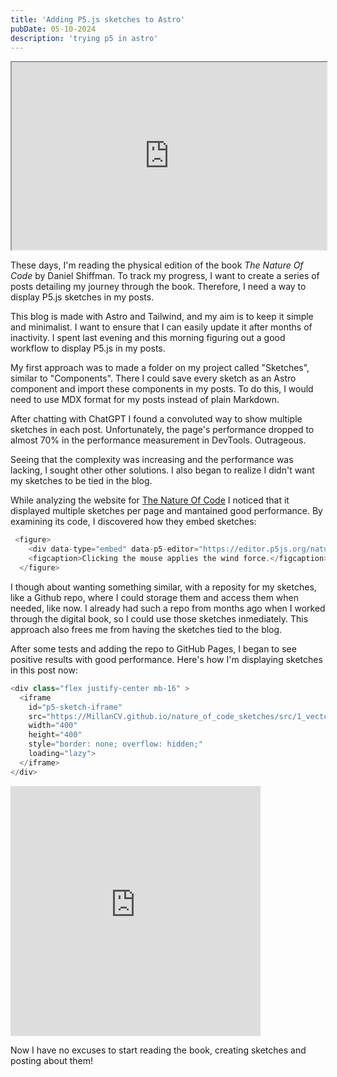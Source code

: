 ```yaml
---
title: 'Adding P5.js sketches to Astro'
pubDate: 05-10-2024
description: 'trying p5 in astro'
---
```

<div class="flex justify-center mb-12" >
  <iframe 
    id="p5-sketch-iframe"
    src="https://MillanCV.github.io/nature_of_code_sketches/src/3_oscillation/exercises/1_rotate_baton/index.html"
    width="100%" 
    height="300"
    loading="lazy">
  </iframe>
</div>

These days, I'm reading the physical edition of the book *The Nature Of Code* by Daniel Shiffman. To track my progress, I want to create a series of posts detailing my journey through the book. Therefore, I need a way to display P5.js sketches in my posts.

This blog is made with Astro and Tailwind, and my aim is to keep it simple and minimalist. I want to ensure that
I can easily update it after months of inactivity. I spent last evening and this morning figuring out a good workflow to display P5.js in my posts.

My first approach was to made a folder on my project called "Sketches", similar to "Components". There I could save every sketch as an Astro component and import these components in my posts. To do this, I would need to use MDX format for my posts instead of plain Markdown.

After chatting with ChatGPT I found a convoluted way to show multiple sketches in each post. Unfortunately, the page's performance dropped to almost 70% in the performance measurement in DevTools. Outrageous.

Seeing that the complexity was increasing and the performance was lacking, I sought other other solutions. I also began to realize I didn't want my sketches to be tied in the blog.

While analyzing the website for [The Nature Of Code](https://natureofcode.com/forces/) I noticed that it displayed multiple sketches per page and mantained good performance. By examining its code, I discovered how they embed sketches:

```javascript
 <figure>
    <div data-type="embed" data-p5-editor="https://editor.p5js.org/natureofcode/sketches/4IRI8BEVE" data-example-path="examples/02_forces/example_2_1_forces"><img src="examples/02_forces/example_2_1_forces/screenshot.png"></div>
    <figcaption>Clicking the mouse applies the wind force.</figcaption>
  </figure>
```

I though about wanting something similar, with a reposity for my sketches, like a Github repo, where I could storage them and access them when needed, like now. I already had such a repo from months ago when I worked through the digital book, so I could use those sketches inmediately. This approach also frees me from having the sketches tied to the blog.

After some tests and adding the repo to GitHub Pages, I began to see positive results with good performance. Here's how I'm displaying sketches in this post now:

```javascript
<div class="flex justify-center mb-16" >
  <iframe 
    id="p5-sketch-iframe"
    src="https://MillanCV.github.io/nature_of_code_sketches/src/1_vectors/examples/4_acceleration_1/index.html"
    width="400" 
    height="400"
    style="border: none; overflow: hidden;"
    loading="lazy">
  </iframe>
</div>
```


<div class="flex justify-center mb-16" >
  <iframe 
    id="p5-sketch-iframe"
    src="https://MillanCV.github.io/nature_of_code_sketches/src/1_vectors/examples/4_acceleration_1/index.html"
    width="400" 
    height="400"
    style="border: none; overflow: hidden;"
    loading="lazy">
  </iframe>
</div>


Now I have no excuses to start reading the book, creating sketches and posting about them!

<script>
  // Select the iframe
  const iframe = document.getElementById('p5-sketch-iframe');

  // Add event listener for window resize
  window.addEventListener('resize', () => {
    // Reload the iframe source when window is resized
    iframe.src = iframe.src;
  });
</script>